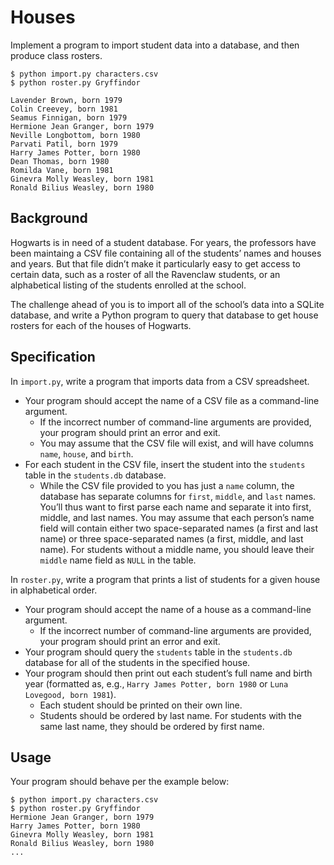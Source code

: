 # Houses

Implement a program to import student data into a database, and then produce class rosters.
```
$ python import.py characters.csv
$ python roster.py Gryffindor

Lavender Brown, born 1979
Colin Creevey, born 1981
Seamus Finnigan, born 1979
Hermione Jean Granger, born 1979
Neville Longbottom, born 1980
Parvati Patil, born 1979
Harry James Potter, born 1980
Dean Thomas, born 1980
Romilda Vane, born 1981
Ginevra Molly Weasley, born 1981
Ronald Bilius Weasley, born 1980
```

## Background

Hogwarts is in need of a student database. For years, the professors have been maintaing a CSV file containing all of the students’ names and houses and years. But that file didn’t make it particularly easy to get access to certain data, such as a roster of all the Ravenclaw students, or an alphabetical listing of the students enrolled at the school.

The challenge ahead of you is to import all of the school’s data into a SQLite database, and write a Python program to query that database to get house rosters for each of the houses of Hogwarts.


## Specification

In `import.py`, write a program that imports data from a CSV spreadsheet.

- Your program should accept the name of a CSV file as a command-line argument.
    - If the incorrect number of command-line arguments are provided, your program should print an error and exit.
    - You may assume that the CSV file will exist, and will have columns `name`, `house`, and `birth`.
- For each student in the CSV file, insert the student into the `students` table in the `students.db` database.
    - While the CSV file provided to you has just a `name` column, the database has separate columns for `first`, `middle`, and `last` names. You’ll thus want to first parse each name and separate it into first, middle, and last names. You may assume that each person’s name field will contain either two space-separated names (a first and last name) or three space-separated names (a first, middle, and last name). For students without a middle name, you should leave their `middle` name field as `NULL` in the table.

In `roster.py`, write a program that prints a list of students for a given house in alphabetical order.

- Your program should accept the name of a house as a command-line argument.
    - If the incorrect number of command-line arguments are provided, your program should print an error and exit.
- Your program should query the `students` table in the `students.db` database for all of the students in the specified house.
- Your program should then print out each student’s full name and birth year (formatted as, e.g., `Harry James Potter, born 1980` or `Luna Lovegood, born 1981`).
    - Each student should be printed on their own line.
    - Students should be ordered by last name. For students with the same last name, they should be ordered by first name.


## Usage

Your program should behave per the example below:
```
$ python import.py characters.csv
$ python roster.py Gryffindor
Hermione Jean Granger, born 1979
Harry James Potter, born 1980
Ginevra Molly Weasley, born 1981
Ronald Bilius Weasley, born 1980
...
```
